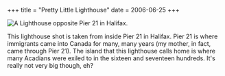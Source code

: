 +++
title = "Pretty Little Lighthouse"
date = 2006-06-25
+++

![A Lighthouse opposite Pier 21 in Halifax.](/photos/PrettyLittleLighthouse.jpg)

This lighthouse shot is taken from inside Pier 21 in Halifax. Pier 21 is where immigrants came into Canada for many, many years (my mother, in fact, came through Pier 21). The island that this lighthouse calls home is where many Acadians were exiled to in the sixteen and seventeen hundreds. It's really not very big though, eh?
